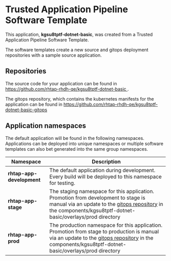 # Trusted Application Pipeline Software Template

This application, **kgsu8tptf-dotnet-basic**, was created from a Trusted Application Pipeline Software Template.

The software templates create a new source and gitops deployment repositories with a sample source application. 

## Repositories

The source code for your application can be found in [https://github.com/rhtap-rhdh-qe/kgsu8tptf-dotnet-basic ](https://github.com/rhtap-rhdh-qe/kgsu8tptf-dotnet-basic ).
 
The gitops repository, which contains the kubernetes manifests for the application can be found in 
[https://github.com/rhtap-rhdh-qe/kgsu8tptf-dotnet-basic-gitops ](https://github.com/rhtap-rhdh-qe/kgsu8tptf-dotnet-basic-gitops ) 

## Application namespaces 

The default application will be found in the following namespaces. Applications can be deployed into unique namespaces or multiple software templates can also bet generated into the same group namespaces.  

|  Namespace   |  Description   |  
| -------- | -------- |   
| **rhtap-app-development** | The default application during development. Every build will be deployed to this namespace for testing. | 
| **rhtap-app-stage** | The staging namespace for this application. Promotion from development to stage is manual via an update to the [gitops repository](https://github.com/rhtap-rhdh-qe/kgsu8tptf-dotnet-basic-gitops ) in the components/kgsu8tptf-dotnet-basic/overlays/prod directory |  
| **rhtap-app-prod** | The production namespace for this application. Promotion from stage to production is manual via an update to the [gitops repository](https://github.com/rhtap-rhdh-qe/kgsu8tptf-dotnet-basic-gitops ) in the components/kgsu8tptf-dotnet-basic/overlays/prod directory | 